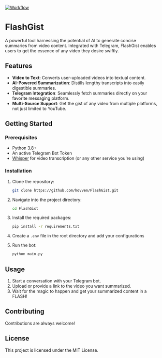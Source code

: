 [![Workflow](https://github.com/hovven/FlashGist/actions/workflows/python-app.yml/badge.svg)](https://github.com/hovven/FlashGist/actions/workflows/python-app.yml)

# FlashGist

A powerful tool harnessing the potential of AI to generate concise summaries from video content. Integrated with Telegram, FlashGist enables users to get the essence of any video they desire swiftly.

## Features

- **Video to Text**: Converts user-uploaded videos into textual content.
- **AI-Powered Summarization**: Distills lengthy transcripts into easily digestible summaries.
- **Telegram Integration**: Seamlessly fetch summaries directly on your favorite messaging platform.
- **Multi-Source Support**: Get the gist of any video from multiple platforms, not just limited to YouTube.

## Getting Started

### Prerequisites

- Python 3.8+
- An active Telegram Bot Token
- [Whisper](https://github.com/openai/whisper) for video transcription (or any other service you're using)

### Installation

1. Clone the repository:

   ```bash
   git clone https://github.com/hovven/FlashGist.git
   ```

2. Navigate into the project directory:


   ```bash
   cd FlashGist
   ```

3. Install the required packages:


   ```bash
   pip install -r requirements.txt
   ```

4. Create a `.env` file in the root directory and add your configurations

5. Run the bot:

   ```bash
   python main.py
   ```

## Usage

1. Start a conversation with your Telegram bot.
2. Upload or provide a link to the video you want summarized.
3. Wait for the magic to happen and get your summarized content in a FLASH!


## Contributing

Contributions are always welcome!

## License

This project is licensed under the MIT License.
